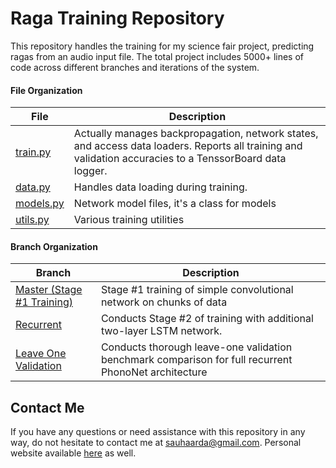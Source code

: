 # Raga Training Repository

This repository handles the training for my science fair project, predicting ragas from an audio input file. The total project includes 5000+ lines of code across different branches and iterations of the system.

#### File Organization
|File|Description|
|---|---|
|[train.py](train.py)|Actually manages backpropagation, network states, and access data loaders. Reports all training and validation accuracies to a TenssorBoard data logger.|
|[data.py](data.py)|Handles data loading during training.|
|[models.py](models.py)|Network model files, it's a class for models|
|[utils.py](utils.py)|Various training utilities|

#### Branch Organization
|Branch|Description|
|---|---|
|[Master (Stage #1 Training)](https://github.com/sauhaardac/raga_training/)|Stage #1 training of simple convolutional network on chunks of data|
|[Recurrent](https://github.com/sauhaardac/raga_training/tree/recurrent)|Conducts Stage #2 of training with additional two-layer LSTM network.| 
|[Leave One Validation](https://github.com/sauhaardac/raga_training/tree/leaveoneval)|Conducts thorough leave-one validation benchmark comparison for full recurrent PhonoNet architecture| 
## Contact Me
If you have any questions or need assistance with this repository in any way, do not hesitate to contact me at [sauhaarda@gmail.com](mailto:sauhaarda@gmail.com). Personal website available [here](sauhaarda.me) as well.

